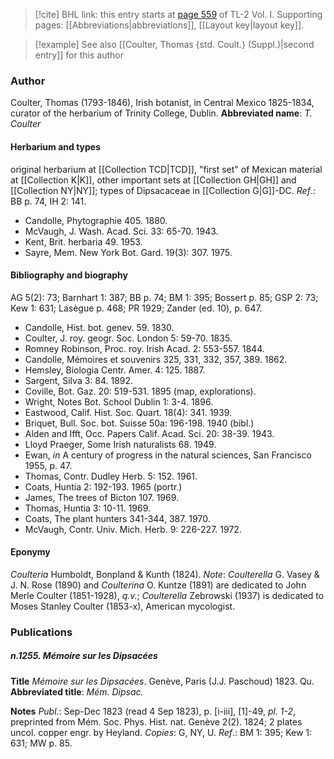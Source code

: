 > [!cite] BHL link: this entry starts at [page 559](https://www.biodiversitylibrary.org/page/33120690) of TL-2 Vol. I.
> Supporting pages: [[Abbreviations|abbreviations]], [[Layout key|layout key]].

> [!example] See also [[Coulter, Thomas {std. Coult.} (Suppl.)|second entry]] for this author

### Author

Coulter, Thomas (1793-1846), Irish botanist, in Central Mexico 1825-1834, curator of the herbarium of Trinity College, Dublin. 
**Abbreviated name**: *T. Coulter*

#### Herbarium and types

original herbarium at [[Collection TCD|TCD]], "first set" of Mexican material at [[Collection K|K]], other important sets at [[Collection GH|GH]] and [[Collection NY|NY]]; types of Dipsacaceae in [[Collection G|G]]-DC.
*Ref*.: BB p. 74, IH 2: 141.
- Candolle, Phytographie 405. 1880.
- McVaugh, J. Wash. Acad. Sci. 33: 65-70. 1943.
- Kent, Brit. herbaria 49. 1953.
- Sayre, Mem. New York Bot. Gard. 19(3): 307. 1975.

#### Bibliography and biography

AG 5(2): 73; Barnhart 1: 387; BB p. 74; BM 1: 395; Bossert p. 85; GSP 2: 73; Kew 1: 631; Lasègue p. 468; PR 1929; Zander (ed. 10), p. 647.
- Candolle, Hist. bot. genev. 59. 1830.
- Coulter, J. roy. geogr. Soc. London 5: 59-70. 1835.
- Romney Robinson, Proc. roy. Irish Acad. 2: 553-557. 1844.
- Candolle, Mémoires et souvenirs 325, 331, 332, 357, 389. 1862.
- Hemsley, Biologia Centr. Amer. 4: 125. 1887.
- Sargent, Silva 3: 84. 1892.
- Coville, Bot. Gaz. 20: 519-531. 1895 (map, explorations).
- Wright, Notes Bot. School Dublin 1: 3-4. 1896.
- Eastwood, Calif. Hist. Soc. Quart. 18(4): 341. 1939.
- Briquet, Bull. Soc. bot. Suisse 50a: 196-198. 1940 (bibl.)
- Alden and Ifft, Occ. Papers Calif. Acad. Sci. 20: 38-39. 1943.
- Lloyd Praeger, Some Irish naturalists 68. 1949.
- Ewan, *in* A century of progress in the natural sciences, San Francisco 1955, p. 47.
- Thomas, Contr. Dudley Herb. 5: 152. 1961.
- Coats, Huntia 2: 192-193. 1965 (portr.)
- James, The trees of Bicton 107. 1969.
- Thomas, Huntia 3: 10-11. 1969.
- Coats, The plant hunters 341-344, 387. 1970.
- McVaugh, Contr. Univ. Mich. Herb. 9: 226-227. 1972.

#### Eponymy

*Coulteria* Humboldt, Bonpland & Kunth (1824). *Note*: *Coulterella* G. Vasey & J. N. Rose (1890) and *Coulterina* O. Kuntze (1891) are dedicated to John Merle Coulter (1851-1928), *q.v.*; *Coulterella* Zebrowski (1937) is dedicated to Moses Stanley Coulter (1853-x), American mycologist.

### Publications

##### n.1255. Mémoire sur les Dipsacées

**Title**
*Mémoire sur les Dipsacées*. Genève, Paris (J.J. Paschoud) 1823. Qu.
**Abbreviated title**: *Mém. Dipsac.*

**Notes**
*Publ*.: Sep-Dec 1823 (read 4 Sep 1823), p. \[i-iii\], \[1\]-49, *pl. 1-2*, preprinted from Mém. Soc. Phys. Hist. nat. Genève 2(2). 1824; 2 plates uncol. copper engr. by Heyland.
*Copies*: G, NY, U.
*Ref*.: BM 1: 395; Kew 1: 631; MW p. 85.

